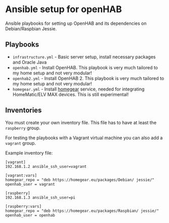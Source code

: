 # Ansible setup for openHAB

Ansible playbooks for setting up OpenHAB and its dependencies on Debian/Raspbian Jessie.

## Playbooks

- `infrastructure.yml` - Basic server setup, install necessary packages and Oracle Java
- `openhab.yml` - Install OpenHAB. This playbook is very much tailored to my home setup and not very modular!
- `openhab2.yml` - Install OpenHAB 2. This playbook is very much tailored to my home setup and not very modular!
- `homegear.yml` - Install [homegear](https://www.homegear.eu/) service, needed for integrating HomeMatic/ELV MAX devices. This is still experimental!

## Inventories

You must create your own inventory file. This file has to have at least the `raspberry` group.

For testing the playbooks with a Vagrant virtual machine you can also add a `vagrant` group.


Example inventory file:

```
[vagrant]
192.168.1.2 ansible_ssh_user=vagrant

[vagrant:vars]
homegear_repo = "deb https://homegear.eu/packages/Debian/ jessie/"
openhab_user = vagrant

[raspberry]
192.168.1.3 ansible_ssh_user=pi

[raspberry:vars]
homegear_repo = "deb https://homegear.eu/packages/Raspbian/ jessie/"
openhab_user = openhab
```
